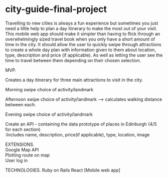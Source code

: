 # city-guide-final-project

Travelling to new cities is always a fun experience but sometimes you just need a little help to plan a day itinerary to make the most out of your visit. This mobile web app should make it simpler than having to flick through an overwhelmingly sized travel book when you only have a short amount of time in the city. It should allow the user to quickly swipe through attractions to create a whole day plan with information given to them about location, type, description and price (if applicable). As well as letting the user see the time to travel between them depending on their chosen selection.

MVP.

Creates a day itinerary for three main attractions to visit in the city. 

Morning 	swipe choice of activity/landmark 

Afternoon	swipe choice of activity/landmark   —> calculates walking distance between each.

Evening 	swipe choice of activity/landmark

Create an API - containing the data prototype of places in Edinburgh (4/5 for each section)		
:Includes name, description, price(if applicable), type, location, image


EXTENSIONS.			
Google Map API		
Plotting route on map	
User log in 	

TECHNOLOGIES.
Ruby on Rails
React
[Mobile web app]
